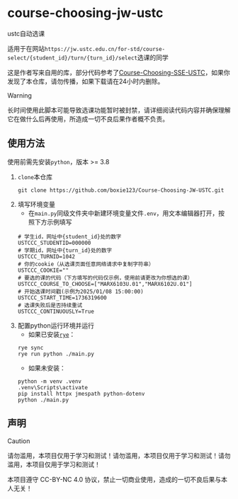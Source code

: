 # course-choosing-jw-ustc

ustc自动选课

适用于在网站`https://jw.ustc.edu.cn/for-std/course-select/{student_id}/turn/{turn_id}/select`选课的同学

这是作者写来自用的库，部分代码参考了[Course-Choosing-SSE-USTC](https://github.com/jianhu-chen/Course-Choosing-SSE-USTC)，如果你发现了本仓库，请勿传播，如果下载请在24小时内删除。

> [!WARNING]
> 长时间使用此脚本可能导致选课功能暂时被封禁，请详细阅读代码内容并确保理解它在做什么后再使用，所造成一切不良后果作者概不负责。


## 使用方法
使用前需先安装`python`，版本 >= 3.8

1. `clone`本仓库
   ```batch
   git clone https://github.com/boxie123/Course-Choosing-JW-USTC.git
   ```
2. 填写环境变量
   - 在`main.py`同级文件夹中新建环境变量文件`.env`，用文本编辑器打开，按照下方示例填写
   ```env
   # 学生id，网址中{student_id}处的数字
   USTCCC_STUDENTID=000000
   # 学期id，网址中{turn_id}处的数字
   USTCCC_TURNID=1042
   # 你的cookie（从选课页面任意网络请求中复制字符串）
   USTCCC_COOKIE=""
   # 要选的课的代码（下方填写的代码仅示例，使用前请更改为你想选的课）
   USTCCC_COURSE_TO_CHOOSE=["MARX6103U.01","MARX6102U.01"]
   # 开始选课时间戳(示例为2025/01/08 15:00:00)
   USTCCC_START_TIME=1736319600
   # 选课失败后是否持续重试
   USTCCC_CONTINUOUSLY=True
   ```
3. 配置python运行环境并运行
   - 如果已安装[`rye`](https://github.com/astral-sh/rye)：
   ```batch
   rye sync
   rye run python ./main.py
   ```
   - 如果未安装：
   ```batch
   python -m venv .venv
   .venv\Scripts\activate
   pip install httpx jmespath python-dotenv
   python ./main.py
   ```

## 声明
> [!CAUTION]
> 请勿滥用，本项目仅用于学习和测试！请勿滥用，本项目仅用于学习和测试！请勿滥用，本项目仅用于学习和测试！
>
> 本项目遵守 CC-BY-NC 4.0 协议，禁止一切商业使用，造成的一切不良后果与本人无关！ 
